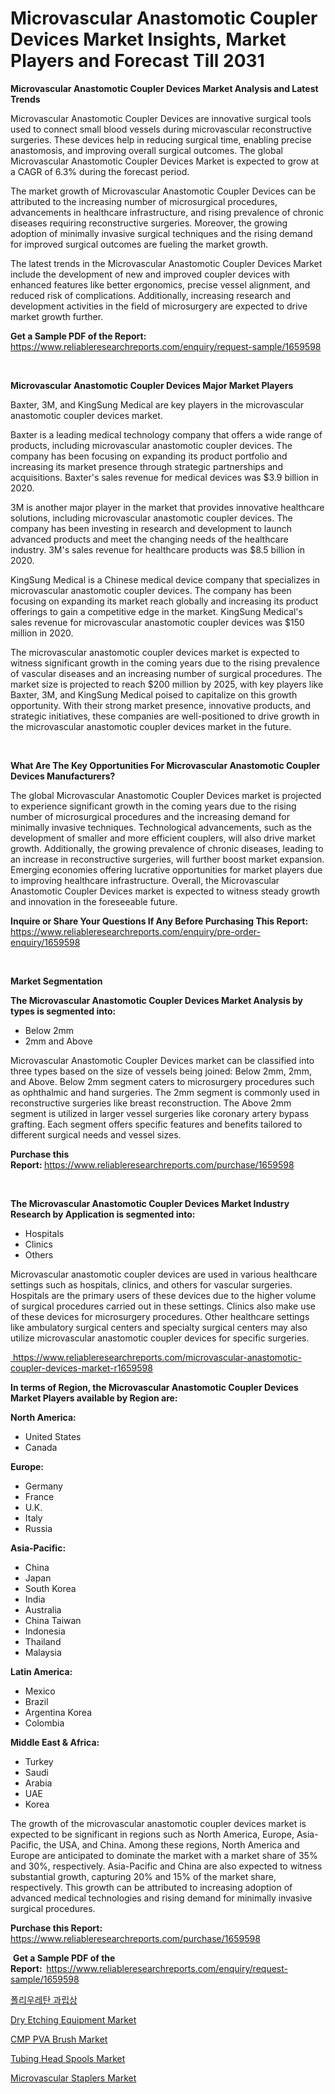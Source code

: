 <p><h1>Microvascular Anastomotic Coupler Devices Market Insights, Market Players and Forecast Till 2031</h1></p><p><strong>Microvascular Anastomotic Coupler Devices Market Analysis and Latest Trends</strong></p>
<p><p>Microvascular Anastomotic Coupler Devices are innovative surgical tools used to connect small blood vessels during microvascular reconstructive surgeries. These devices help in reducing surgical time, enabling precise anastomosis, and improving overall surgical outcomes. The global Microvascular Anastomotic Coupler Devices Market is expected to grow at a CAGR of 6.3% during the forecast period.</p><p>The market growth of Microvascular Anastomotic Coupler Devices can be attributed to the increasing number of microsurgical procedures, advancements in healthcare infrastructure, and rising prevalence of chronic diseases requiring reconstructive surgeries. Moreover, the growing adoption of minimally invasive surgical techniques and the rising demand for improved surgical outcomes are fueling the market growth.</p><p>The latest trends in the Microvascular Anastomotic Coupler Devices Market include the development of new and improved coupler devices with enhanced features like better ergonomics, precise vessel alignment, and reduced risk of complications. Additionally, increasing research and development activities in the field of microsurgery are expected to drive market growth further.</p></p>
<p><strong>Get a Sample PDF of the Report:&nbsp;</strong> <a href="https://www.reliableresearchreports.com/enquiry/request-sample/1659598">https://www.reliableresearchreports.com/enquiry/request-sample/1659598</a></p>
<p>&nbsp;</p>
<p><strong>Microvascular Anastomotic Coupler Devices Major Market Players</strong></p>
<p><p>Baxter, 3M, and KingSung Medical are key players in the microvascular anastomotic coupler devices market. </p><p>Baxter is a leading medical technology company that offers a wide range of products, including microvascular anastomotic coupler devices. The company has been focusing on expanding its product portfolio and increasing its market presence through strategic partnerships and acquisitions. Baxter's sales revenue for medical devices was $3.9 billion in 2020.</p><p>3M is another major player in the market that provides innovative healthcare solutions, including microvascular anastomotic coupler devices. The company has been investing in research and development to launch advanced products and meet the changing needs of the healthcare industry. 3M's sales revenue for healthcare products was $8.5 billion in 2020.</p><p>KingSung Medical is a Chinese medical device company that specializes in microvascular anastomotic coupler devices. The company has been focusing on expanding its market reach globally and increasing its product offerings to gain a competitive edge in the market. KingSung Medical's sales revenue for microvascular anastomotic coupler devices was $150 million in 2020.</p><p>The microvascular anastomotic coupler devices market is expected to witness significant growth in the coming years due to the rising prevalence of vascular diseases and an increasing number of surgical procedures. The market size is projected to reach $200 million by 2025, with key players like Baxter, 3M, and KingSung Medical poised to capitalize on this growth opportunity. With their strong market presence, innovative products, and strategic initiatives, these companies are well-positioned to drive growth in the microvascular anastomotic coupler devices market in the future.</p></p>
<p>&nbsp;</p>
<p><strong>What Are The Key Opportunities For Microvascular Anastomotic Coupler Devices Manufacturers?</strong></p>
<p><p>The global Microvascular Anastomotic Coupler Devices market is projected to experience significant growth in the coming years due to the rising number of microsurgical procedures and the increasing demand for minimally invasive techniques. Technological advancements, such as the development of smaller and more efficient couplers, will also drive market growth. Additionally, the growing prevalence of chronic diseases, leading to an increase in reconstructive surgeries, will further boost market expansion. Emerging economies offering lucrative opportunities for market players due to improving healthcare infrastructure. Overall, the Microvascular Anastomotic Coupler Devices market is expected to witness steady growth and innovation in the foreseeable future.</p></p>
<p><strong>Inquire or Share Your Questions If Any Before Purchasing This Report:</strong> <a href="https://www.reliableresearchreports.com/enquiry/pre-order-enquiry/1659598">https://www.reliableresearchreports.com/enquiry/pre-order-enquiry/1659598</a></p>
<p>&nbsp;</p>
<p><strong>Market Segmentation</strong></p>
<p><strong>The Microvascular Anastomotic Coupler Devices Market Analysis by types is segmented into:</strong></p>
<p><ul><li>Below 2mm</li><li>2mm and Above</li></ul></p>
<p><p>Microvascular Anastomotic Coupler Devices market can be classified into three types based on the size of vessels being joined: Below 2mm, 2mm, and Above. Below 2mm segment caters to microsurgery procedures such as ophthalmic and hand surgeries. The 2mm segment is commonly used in reconstructive surgeries like breast reconstruction. The Above 2mm segment is utilized in larger vessel surgeries like coronary artery bypass grafting. Each segment offers specific features and benefits tailored to different surgical needs and vessel sizes.</p></p>
<p><strong>Purchase this Report:&nbsp;</strong><a href="https://www.reliableresearchreports.com/purchase/1659598">https://www.reliableresearchreports.com/purchase/1659598</a></p>
<p>&nbsp;</p>
<p><strong>The Microvascular Anastomotic Coupler Devices Market Industry Research by Application is segmented into:</strong></p>
<p><ul><li>Hospitals</li><li>Clinics</li><li>Others</li></ul></p>
<p><p>Microvascular anastomotic coupler devices are used in various healthcare settings such as hospitals, clinics, and others for vascular surgeries. Hospitals are the primary users of these devices due to the higher volume of surgical procedures carried out in these settings. Clinics also make use of these devices for microsurgery procedures. Other healthcare settings like ambulatory surgical centers and specialty surgical centers may also utilize microvascular anastomotic coupler devices for specific surgeries.</p></p>
<p><a href="https://www.reliableresearchreports.com/microvascular-anastomotic-coupler-devices-market-r1659598">&nbsp;https://www.reliableresearchreports.com/microvascular-anastomotic-coupler-devices-market-r1659598</a></p>
<p><strong>In terms of Region, the Microvascular Anastomotic Coupler Devices Market Players available by Region are:</strong></p>
<p>
    <p> <strong> North America: </strong>
        <ul>
            <li>United States</li>
            <li>Canada</li>
        </ul>
        </p> 
    <p> <strong> Europe: </strong>
        <ul>
            <li>Germany</li>
            <li>France</li>
            <li>U.K.</li>
            <li>Italy</li>
            <li>Russia</li>
        </ul>
        </p> 
    <p> <strong> Asia-Pacific: </strong>
        <ul>
            <li>China</li>
            <li>Japan</li>
            <li>South Korea</li>
            <li>India</li>
            <li>Australia</li>
            <li>China Taiwan</li>
            <li>Indonesia</li>
            <li>Thailand</li>
            <li>Malaysia</li>
        </ul>
        </p> 
    <p> <strong> Latin America: </strong>
        <ul>
            <li>Mexico</li>
            <li>Brazil</li>
            <li>Argentina Korea</li>
            <li>Colombia</li>
        </ul>
        </p> 
    <p> <strong> Middle East & Africa: </strong>
        <ul>
            <li>Turkey</li>
            <li>Saudi</li>
            <li>Arabia</li>
            <li>UAE</li>
            <li>Korea</li>
        </ul>
    </p>
    </p>
<p><p>The growth of the microvascular anastomotic coupler devices market is expected to be significant in regions such as North America, Europe, Asia-Pacific, the USA, and China. Among these regions, North America and Europe are anticipated to dominate the market with a market share of 35% and 30%, respectively. Asia-Pacific and China are also expected to witness substantial growth, capturing 20% and 15% of the market share, respectively. This growth can be attributed to increasing adoption of advanced medical technologies and rising demand for minimally invasive surgical procedures.</p></p>
<p><strong>Purchase this Report: </strong><a href="https://www.reliableresearchreports.com/purchase/1659598">https://www.reliableresearchreports.com/purchase/1659598</a></p>
<p>&nbsp;<strong>Get a Sample PDF of the Report:&nbsp;&nbsp;</strong><a href="https://www.reliableresearchreports.com/enquiry/request-sample/1659598">https://www.reliableresearchreports.com/enquiry/request-sample/1659598</a></p>
<p><strong></strong></p>
<p><p><a href="https://medium.com/@ishacian.georges/pur-%EC%A6%9D%EC%84%AC-%EC%8B%9C%EC%9E%A5-%EC%8B%9C%EC%9E%A5-%EC%A0%90%EC%9C%A0%EC%9C%A8-%EC%8B%9C%EC%9E%A5-%EB%8F%99%ED%96%A5-%EB%B0%8F-%EB%AF%B8%EB%9E%98-%EC%84%B1%EC%9E%A5-%ED%83%90%EC%83%89-24bcc60e24d4">폴리우레탄 과립상</a></p><p><a href="https://issuu.com/reportprime-2/docs/dry-etching-equipment-market-size-2030.pptx">Dry Etching Equipment Market</a></p><p><a href="https://issuu.com/reportprime-2/docs/cmp-pva-brush-market-size-2030.pptx">CMP PVA Brush Market</a></p><p><a href="https://www.linkedin.com/pulse/tubing-head-spools-market-research-report-reveals-latest-trends-deyzf">Tubing Head Spools Market</a></p><p><a href="https://github.com/RebekaAnderson14/Market-Research-Report-List-1/blob/main/microvascular-staplers-market.md">Microvascular Staplers Market</a></p></p>
